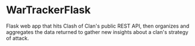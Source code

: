 # WarTrackerFlask
Flask web app that hits Clash of Clan's public REST API, then organizes and aggregates the data returned to gather new insights about a clan's strategy of attack.
